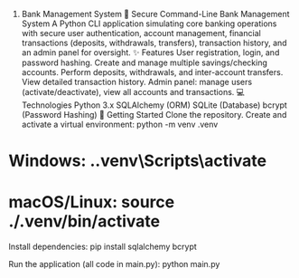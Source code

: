1. Bank Management System
🏦 Secure Command-Line Bank Management System
A Python CLI application simulating core banking operations with secure user authentication, account management, financial transactions (deposits, withdrawals, transfers), transaction history, and an admin panel for oversight.
✨ Features
User registration, login, and password hashing.
Create and manage multiple savings/checking accounts.
Perform deposits, withdrawals, and inter-account transfers.
View detailed transaction history.
Admin panel: manage users (activate/deactivate), view all accounts and transactions.
💻 Technologies
Python 3.x
SQLAlchemy (ORM)
SQLite (Database)
bcrypt (Password Hashing)
🚀 Getting Started
Clone the repository.
Create and activate a virtual environment:
python -m venv .venv
# Windows: .\.venv\Scripts\activate
# macOS/Linux: source ./.venv/bin/activate

Install dependencies:
pip install sqlalchemy bcrypt

Run the application (all code in main.py):
python main.py














